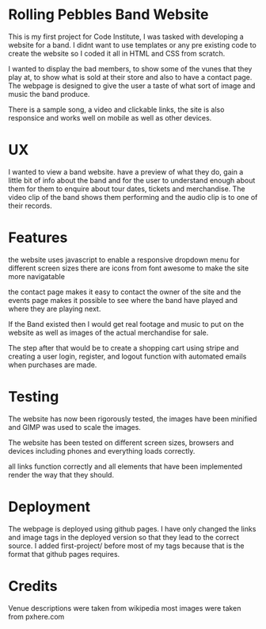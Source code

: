 # Rolling Pebbles Band Website


This is my first project for Code Institute, I was tasked with developing a website for a band.
I didnt want to use templates or any pre existing code to create the website so
I coded it all in HTML and CSS from scratch.

I wanted to display the bad members, to show some of the vunes that they play at, to show what
is sold at their store and also to have a contact page.
The webpage is designed to give the user a taste of what sort of image and music the band produce.

There is a sample song, a video and clickable links, the site is also
responsice and works well on mobile as well as other devices.



# UX

I wanted to view a band website. have a preview of what they do, gain a little bit
of info about the band and for the user to understand enough about them for them to enquire
about tour dates, tickets and merchandise. The video clip of the band shows them performing
and the audio clip is to one of their records.


# Features

the website uses javascript to enable a responsive dropdown menu for different screen sizes
there are icons from font awesome to make the site more navigatable

the contact page makes it easy to contact the owner of the site and the events page
makes it possible to see where the band have played and where they are playing next.

If the Band existed then I would get real footage and music to put on the website as well as
images of the actual merchandise for sale.

The step after that would be to create a shopping cart using stripe and creating a user login,
register, and logout function with automated emails when purchases are made.


# Testing

The website has now been rigorously tested, the images have been minified and
GIMP was used to scale the images.

The website has been tested on different screen sizes, browsers and devices
including phones and everything loads correctly.

all links function correctly and all elements that have been implemented render the
way that they should.


# Deployment

The webpage is deployed using github pages. I have only changed the links and 
image tags in the deployed version so that they lead to the correct source.
I added first-project/ before most of my tags because that is the format that
github pages requires.


# Credits

Venue descriptions were taken from wikipedia
most images were taken from pxhere.com

